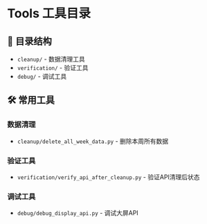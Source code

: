 # Tools 工具目录

## 📁 目录结构

- `cleanup/` - 数据清理工具
- `verification/` - 验证工具
- `debug/` - 调试工具

## 🛠️ 常用工具

### 数据清理
- `cleanup/delete_all_week_data.py` - 删除本周所有数据

### 验证工具
- `verification/verify_api_after_cleanup.py` - 验证API清理后状态

### 调试工具
- `debug/debug_display_api.py` - 调试大屏API
